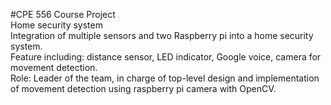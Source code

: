 #CPE 556 Course Project<br />
Home security system<br />
Integration of multiple sensors and two Raspberry pi into a home security system.<br />
Feature including: distance sensor, LED indicator, Google voice, camera for movement detection. <br />
Role: Leader of the team, in charge of top-level design and implementation of movement detection using raspberry pi camera with OpenCV.<br />
